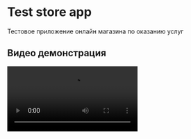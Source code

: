 # Test store app
Тестовое приложение онлайн магазина по оказанию услуг
## Видео демонстрация
![Видео демонстрация](./video/screenrecord.webm)
